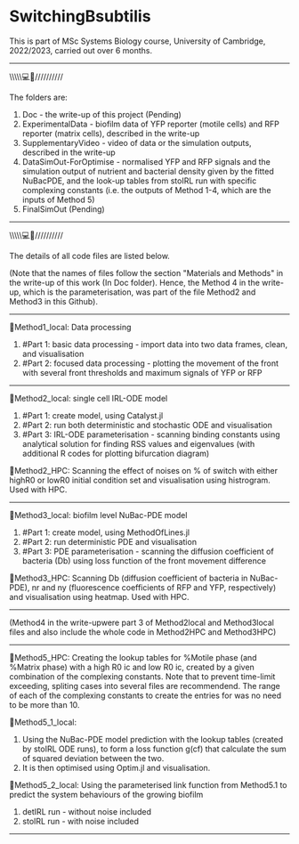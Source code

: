 # SwitchingBsubtilis

This is part of MSc Systems Biology course, University of Cambridge, 2022/2023, carried out over 6 months.
____________________________________________________ 

\\\\\\\\\💻🦠//////////

The folders are:
1. Doc - the write-up of this project (Pending)
2. ExperimentalData - biofilm data of YFP reporter (motile cells) and RFP reporter (matrix cells), described in the write-up
3. SupplementaryVideo - video of data or the simulation outputs, described in the write-up
4. DataSimOut-ForOptimise - normalised YFP and RFP signals and the simulation output of nutrient and bacterial density given by the fitted NuBacPDE, and the look-up tables from stoIRL run with specific complexing constants (i.e. the outputs of Method 1-4, which are the inputs of Method 5)
5. FinalSimOut  (Pending)
____________________________________________________

\\\\\\\\\💻🦠//////////

The details of all code files are listed below.

(Note that the names of files follow the section "Materials and Methods" in the write-up of this work (In Doc folder). Hence, the Method 4 in the write-up, which is the parameterisation, was part of the file Method2 and Method3 in this Github). 
____________________________________________________
🧫Method1_local: Data processing 
1. #Part 1: basic data processing - import data into two data frames, clean, and visualisation 
2. #Part 2: focused data processing - plotting the movement of the front with several front thresholds and maximum signals of YFP or RFP
____________________________________________________
🧫Method2_local: single cell IRL-ODE model
1. #Part 1: create model, using Catalyst.jl
2. #Part 2: run both deterministic and stochastic ODE and visualisation
3. #Part 3: IRL-ODE parameterisation - scanning binding constants using analytical solution for finding RSS values and eigenvalues (with additional R codes for plotting bifurcation diagram) 

🧫Method2_HPC: Scanning the effect of noises on % of switch with either highR0 or lowR0 initial condition set and visualisation using histrogram. Used with HPC.  
____________________________________________________
🧫Method3_local: biofilm level NuBac-PDE model
1. #Part 1: create model, using MethodOfLines.jl
2. #Part 2: run deterministic PDE and visualisation
3. #Part 3: PDE parameterisation - scanning the diffusion coefficient of bacteria (Db) using loss function of the front movement difference

🧫Method3_HPC: Scanning Db (diffusion coefficient of bacteria in NuBac-PDE), nr and ny (fluorescence coefficients of RFP and YFP, respectively) and visualisation using heatmap. Used with HPC.
____________________________________________________
(Method4 in the write-upwere part 3 of Method2local and Method3local files and also include the whole code in Method2HPC and Method3HPC)
____________________________________________________
🧫Method5_HPC: Creating the lookup tables for %Motile phase (and %Matrix phase) with a high R0 ic and low R0 ic, created by a given combination of the complexing constants. Note that to prevent time-limit exceeding, spliting cases into several files are recommendend. The range of each of the complexing constants to create the entries for was no need to be more than 10.

🧫Method5_1_local: 
1. Using the NuBac-PDE model prediction with the lookup tables (created by stoIRL ODE runs), to form a loss function g(cf) that calculate the sum of squared deviation between the two. 
2. It is then optimised using Optim.jl and visualisation.

🧫Method5_2_local: Using the parameterised link function from Method5.1 to predict the system behaviours of the growing biofilm 
1. detIRL run - without noise included 
2. stoIRL run - with noise included
____________________________________________________

